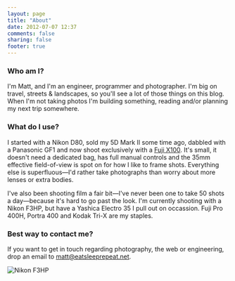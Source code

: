 ```yaml
---
layout: page
title: "About"
date: 2012-07-07 12:37
comments: false
sharing: false
footer: true
---
```


### Who am I?

I'm Matt, and I'm an engineer, programmer and photographer. I'm big on travel, streets & landscapes, so you'll see a lot of those things on this blog. When I'm not taking photos I'm building something, reading and/or planning my next trip somewhere.

### What do I use?

I started with a Nikon D80, sold my 5D Mark II some time ago, dabbled with a Panasonic GF1 and now shoot exclusively with a [Fuji X100](http://www.amazon.com/gp/product/B0043RS864/ref=as_li_ss_tl?ie=UTF8&tag=eatsleeprepea-20). It's small, it doesn't need a dedicated bag, has full manual controls and the 35mm effective field-of-view is spot on for how I like to frame shots. Everything else is superfluous—I'd rather take photographs than worry about more lenses or extra bodies.

I've also been shooting film a fair bit—I've never been one to take 50 shots a day—because it's hard to go past the look. I'm currently shooting with a Nikon F3HP, but have a Yashica Electro 35 I pull out on occassion. Fuji Pro 400H, Portra 400 and Kodak Tri-X are my staples.

### Best way to contact me?

If you want to get in touch regarding photography, the web or engineering, drop an email to <matt@eatsleeprepeat.net>.

![Nikon F3HP](http://static.eatsleeprepeat.net/assets/img/nikon-f3hp-1100px.jpg)
